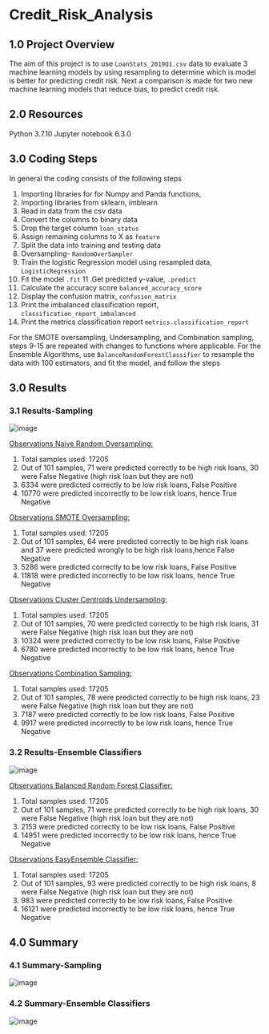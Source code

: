 # Credit_Risk_Analysis

## 1.0 Project Overview
The aim of this project is to use `LoanStats_2019Q1.csv` data to evaluate 3 machine learning models by using resampling to determine which is model
is better for predicting credit risk.
Next a comparison is made for two new machine learning models that reduce bias, to predict credit risk.

## 2.0 Resources
Python 3.7.10
Jupyter notebook 6.3.0

## 3.0 Coding Steps
In general the coding consists of the following steps
1. Importing libraries for for Numpy and Panda functions,
2. Importing libraries from sklearn, imblearn
3. Read in data from the csv data
4. Convert the columns to binary data
5. Drop the target column `loan_status`
6. Assign remaining columns to X as `feature`
7. Split the data into training and testing data 
8. Oversampling- `RandomOverSampler`
9. Train the logistic Regression model using resampled data, `LogisticRegression`
10. Fit the model `.fit`
11 .Get predicted y-value, `.predict`
12. Calculate the accuracy score `balanced_accuracy_score`
13. Display the confusion matrix, `confusion_matrix`
14. Print the imbalanced classification report, `classification_report_imbalanced`
15. Print the metrics classification report `metrics.classification_report`
 
For the SMOTE oversampling, Undersampling, and Combination sampling, steps 9-15 are repeated with changes to functions where applicable.
For the Ensemble Algorithms, use `BalanceRandomForestClassifier` to resample the data with 100 estimators, and fit the model, and follow the steps 
## 3.0 Results
### 3.1 Results-Sampling

![image](https://user-images.githubusercontent.com/85843030/137648423-aa792756-bb6c-4cd6-ae27-55e351e2d406.png)

<ins>Observations Naive Random Oversampling:</ins>
1. Total samples used: 17205
2. Out of 101 samples, 71 were predicted correctly to be high risk loans, 30 were False Negative (high risk loan but they are not)
3. 6334 were predicted correctly to be low risk loans, False Positive
4. 10770 were predicted incorrectly to be low risk loans, hence True Negative


<ins>Observations SMOTE Oversampling:</ins>
1. Total samples used: 17205
2. Out of 101 samples, 64 were predicted correctly to be high risk loans and
   37 were predicted wrongly to be high risk loans,hence False Negative
3. 5286 were predicted correctly to be low risk loans, False Positive
4. 11818 were predicted incorrectly to be low risk loans, hence True Negative


<ins>Observations Cluster Centroids Undersampling:</ins>
1. Total samples used: 17205
2. Out of 101 samples, 70 were predicted correctly to be high risk loans, 31 were False Negative (high risk loan but they are not)
3. 10324 were predicted correctly to be low risk loans, False Positive
4. 6780 were predicted incorrectly to be low risk loans, hence True Negative


<ins>Observations Combination Sampling:</ins>
1. Total samples used: 17205
2. Out of 101 samples, 78 were predicted correctly to be high risk loans, 23 were False Negative (high risk loan but they are not)
3. 7187 were predicted correctly to be low risk loans, False Positive
4. 9917 were predicted incorrectly to be low risk loans, hence True Negative




### 3.2 Results-Ensemble Classifiers

![image](https://user-images.githubusercontent.com/85843030/137651568-f7e44c5b-2135-4ed3-ab98-128c800c7e0d.png)


<ins>Observations Balanced Random Forest Classifier:</ins>
1. Total samples used: 17205
2. Out of 101 samples, 71 were predicted correctly to be high risk loans, 30 were False Negative (high risk loan but they are not)
3. 2153 were predicted correctly to be low risk loans, False Positive
4. 14951 were predicted incorrectly to be low risk loans, hence True Negative


<ins>Observations EasyEnsemble Classifier:</ins>
1. Total samples used: 17205
2. Out of 101 samples, 93 were predicted correctly to be high risk loans, 8 were False Negative (high risk loan but they are not)
3. 983 were predicted correctly to be low risk loans, False Positive
4. 16121 were predicted incorrectly to be low risk loans, hence True Negative

## 4.0 Summary

### 4.1 Summary-Sampling

![image](https://user-images.githubusercontent.com/85843030/137652237-1d74d41e-a61f-4e5b-90cc-515601210660.png)



### 4.2 Summary-Ensemble Classifiers

![image](https://user-images.githubusercontent.com/85843030/137652181-a6056e10-b52b-4697-a9fa-6f67f0eaeae9.png)

